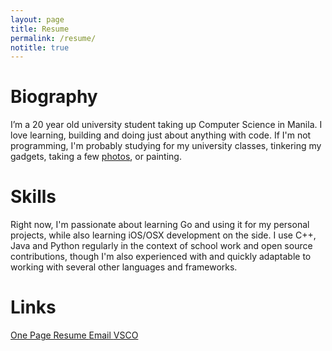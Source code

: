 ```yaml
---
layout: page
title: Resume
permalink: /resume/
notitle: true
---
```

# Biography
I’m a 20 year old university student taking up Computer Science in Manila. I love learning, building and doing just about anything with code. If I'm not programming, I'm probably studying for my university classes, tinkering my gadgets, taking a few [photos](http://diezcami.vsco.co), or painting.

# Skills
Right now, I'm passionate about learning Go and using it for my personal projects, while also learning iOS/OSX development on the side. I use C++, Java and Python regularly in the context of school work and open source contributions, though I'm also experienced with and quickly adaptable to working with several other languages and frameworks. 

# Links
<div style="text-align: left">
    <a class="resume" href="{{ site.baseurl }}/resources/content/resume.pdf" target="_blank">
      <i class="fa fa-download"></i> One Page Resume
    </a>
    <a class="link" href="mailto:diezcami@gmail.com" target="_blank">
      <i class="fa fa-envelope"></i> Email
    </a> 
    <a class="link" href='http://diezcami.vsco.co' target="_blank">
      <i class="fa fa-camera-retro"></i> VSCO
    </a> 
    <!-- 
    <a class="link" href='http://twitter.com' target="_blank">
      <i class="fa fa-twitter"></i> Twitter
    </a> -->
</div>
